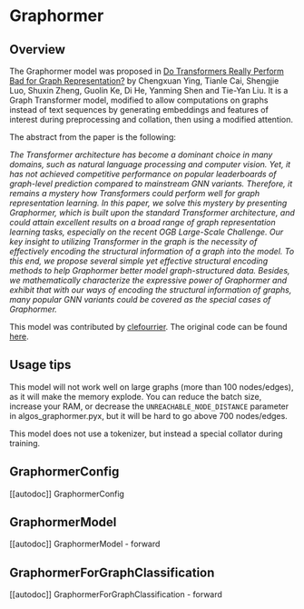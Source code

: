 <!--Copyright 2022 The HuggingFace Team and Microsoft. All rights reserved.

Licensed under the MIT License; you may not use this file except in compliance with
the License. 

Unless required by applicable law or agreed to in writing, software distributed under the License is distributed on
an "AS IS" BASIS, WITHOUT WARRANTIES OR CONDITIONS OF ANY KIND, either express or implied. See the License for the
specific language governing permissions and limitations under the License.

⚠️ Note that this file is in Markdown but contain specific syntax for our doc-builder (similar to MDX) that may not be
rendered properly in your Markdown viewer.

-->

# Graphormer

## Overview

The Graphormer model was proposed in [Do Transformers Really Perform Bad for Graph Representation?](https://arxiv.org/abs/2106.05234)  by 
Chengxuan Ying, Tianle Cai, Shengjie Luo, Shuxin Zheng, Guolin Ke, Di He, Yanming Shen and Tie-Yan Liu. It is a Graph Transformer model, modified to allow computations on graphs instead of text sequences by generating embeddings and features of interest during preprocessing and collation, then using a modified attention.

The abstract from the paper is the following:

*The Transformer architecture has become a dominant choice in many domains, such as natural language processing and computer vision. Yet, it has not achieved competitive performance on popular leaderboards of graph-level prediction compared to mainstream GNN variants. Therefore, it remains a mystery how Transformers could perform well for graph representation learning. In this paper, we solve this mystery by presenting Graphormer, which is built upon the standard Transformer architecture, and could attain excellent results on a broad range of graph representation learning tasks, especially on the recent OGB Large-Scale Challenge. Our key insight to utilizing Transformer in the graph is the necessity of effectively encoding the structural information of a graph into the model. To this end, we propose several simple yet effective structural encoding methods to help Graphormer better model graph-structured data. Besides, we mathematically characterize the expressive power of Graphormer and exhibit that with our ways of encoding the structural information of graphs, many popular GNN variants could be covered as the special cases of Graphormer.*

This model was contributed by [clefourrier](https://huggingface.co/clefourrier). The original code can be found [here](https://github.com/microsoft/Graphormer).

## Usage tips

This model will not work well on large graphs (more than 100 nodes/edges), as it will make the memory explode.
You can reduce the batch size, increase your RAM, or decrease the `UNREACHABLE_NODE_DISTANCE` parameter in algos_graphormer.pyx, but it will be hard to go above 700 nodes/edges.

This model does not use a tokenizer, but instead a special collator during training.

## GraphormerConfig

[[autodoc]] GraphormerConfig

## GraphormerModel

[[autodoc]] GraphormerModel
    - forward

## GraphormerForGraphClassification

[[autodoc]] GraphormerForGraphClassification
    - forward
